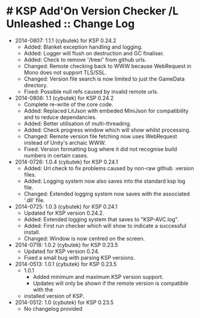 # # KSP Add'On Version Checker /L Unleashed :: Change Log

* 2014-0807: 1.1.1 (cybutek) for KSP 0.24.2
	+ Added: Blanket exception handling and logging.
	+ Added: Logger will flush on destruction and GC finaliser.
	+ Added: Check to remove '/tree/' from github urls.
	+ Changed: Remote checking back to WWW because WebRequest in Mono does not support TLS/SSL.
	+ Changed: Version file search is now limited to just the GameData directory.
	+ Fixed: Possible null refs caused by invalid remote urls.
* 2014-0806: 1.1 (cybutek) for KSP 0.24.2
	+ Complete re-write of the core code.
	+ Added: Replaced LitJson with embeded MiniJson for compatibility and to reduce dependancies.
	+ Added: Better utilisation of multi-threading.
	+ Added: Check progress window which will show whilst processing.
	+ Changed: Remote version file fetching now uses WebRequest instead of Unity's archaic WWW.
	+ Fixed: Version formatting bug where it did not recognise build numbers in certain cases.
* 2014-0726: 1.0.4 (cybutek) for KSP 0.24.1
	+ Added: Url check to fix problems caused by non-raw github .version files.
	+ Added: Logging system now also saves into the standard ksp log file.
	+ Changed: Extended logging system now saves with the associated '.dll' file.
* 2014-0725: 1.0.3 (cybutek) for KSP 0.24.1
	+ Updated for KSP version 0.24.2.
	+ Added: Extended logging system that saves to "KSP-AVC.log".
	+ Added: First run checker which will show to indicate a successful install.
	+ Changed: Window is now centred on the screen.
* 2014-0718: 1.0.2 (cybutek) for KSP 0.23.5
	+ Updated for KSP version 0.24.
	+ Fixed a small bug with parsing KSP versions.
* 2014-0513: 1.0.1 (cybutek) for KSP 0.23.5
	+ 1.0.1
		- Added minimum and maximum KSP version support.
		- Updates will only be shown if the remote version is compatible with the
	+ installed version of KSP.
* 2014-0512: 1.0 (cybutek) for KSP 0.23.5
	+ No changelog provided
